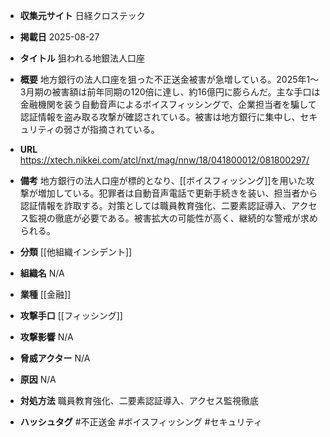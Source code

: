 - **収集元サイト**
日経クロステック

- **掲載日**
2025-08-27

- **タイトル**
狙われる地銀法人口座

- **概要**
地方銀行の法人口座を狙った不正送金被害が急増している。2025年1～3月期の被害額は前年同期の120倍に達し、約16億円に膨らんだ。主な手口は金融機関を装う自動音声によるボイスフィッシングで、企業担当者を騙して認証情報を盗み取る攻撃が確認されている。被害は地方銀行に集中し、セキュリティの弱さが指摘されている。

- **URL**
https://xtech.nikkei.com/atcl/nxt/mag/nnw/18/041800012/081800297/

- **備考**
地方銀行の法人口座が標的となり、[[ボイスフィッシング]]を用いた攻撃が増加している。犯罪者は自動音声電話で更新手続きを装い、担当者から認証情報を詐取する。対策としては職員教育強化、二要素認証導入、アクセス監視の徹底が必要である。被害拡大の可能性が高く、継続的な警戒が求められる。

- **分類**
[[他組織インシデント]]

- **組織名**
N/A

- **業種**
[[金融]]

- **攻撃手口**
[[フィッシング]]

- **攻撃影響**
N/A

- **脅威アクター**
N/A

- **原因**
N/A

- **対処方法**
職員教育強化、二要素認証導入、アクセス監視徹底

- **ハッシュタグ**
#不正送金 #ボイスフィッシング #セキュリティ

